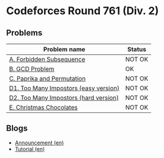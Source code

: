 # Codeforces Round 761 (Div. 2)

## Problems

|Problem name|Status|
|------------|---------|
| [A. Forbidden Subsequence](problems/A._Forbidden_Subsequence.md)|NOT OK|
| [B. GCD Problem](problems/B._GCD_Problem.md)|OK|
| [C. Paprika and Permutation](problems/C._Paprika_and_Permutation.md)|NOT OK|
| [D1. Too Many Impostors (easy version)](problems/D1._Too_Many_Impostors_(easy_version).md)|NOT OK|
| [D2. Too Many Impostors (hard version)](problems/D2._Too_Many_Impostors_(hard_version).md)|NOT OK|
| [E. Christmas Chocolates](problems/E._Christmas_Chocolates.md)|NOT OK|
## Blogs

- [Announcement (en)](blogs/Announcement_(en).md)
- [Tutorial (en)](blogs/Tutorial_(en).md)
